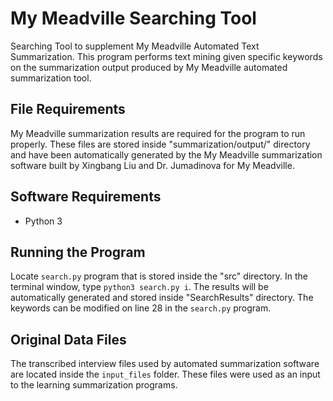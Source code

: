 # My Meadville Searching Tool

Searching Tool to supplement My Meadville Automated Text Summarization. 
This program performs text mining given specific keywords 
on the summarization output produced by
My Meadville automated summarization tool.

## File  Requirements
My Meadville summarization results are required for the program to run properly. These files are 
stored inside "summarization/output/" directory and have been automatically generated by 
the My Meadville summarization software built by Xingbang Liu and Dr. Jumadinova for My Meadville. 

## Software Requirements
* Python 3

## Running the Program
Locate `search.py` program that is stored inside the "src" directory.
In the terminal window, type `python3 search.py i`. 
The results will be automatically generated and stored inside "SearchResults" directory.
The keywords can be modified on line 28 in the `search.py` program.

## Original Data Files
The transcribed interview files used by automated summarization software 
are located inside the `input_files` folder.
These files were used as an input to the learning summarization programs.
